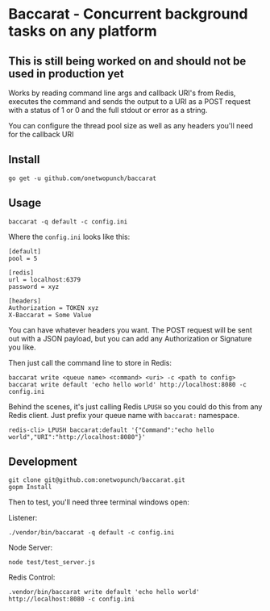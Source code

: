 # Baccarat - Concurrent background tasks on any platform

## This is still being worked on and should not be used in production yet

Works by reading command line args and callback URI's from Redis, executes the command and sends the output to a URI as a POST request with a status of 1 or 0 and the full stdout or error as a string.

You can configure the thread pool size as well as any headers you'll need for the callback URI

## Install

    go get -u github.com/onetwopunch/baccarat

## Usage

    baccarat -q default -c config.ini

Where the `config.ini` looks like this:

```
[default]
pool = 5

[redis]
url = localhost:6379
password = xyz

[headers]
Authorization = TOKEN xyz
X-Baccarat = Some Value
```

You can have whatever headers you want. The POST request will be sent out with a JSON payload, but you can add any Authorization or Signature you like.

Then just call the command line to store in Redis:

    baccarat write <queue name> <command> <uri> -c <path to config>
    baccarat write default 'echo hello world' http://localhost:8080 -c config.ini

Behind the scenes, it's just calling Redis `LPUSH` so you could do this from any Redis client. Just prefix your queue name with `baccarat:` namespace.

    redis-cli> LPUSH baccarat:default '{"Command":"echo hello world","URI":"http://localhost:8080"}'

## Development


    git clone git@github.com:onetwopunch/baccarat.git
    gopm Install

Then to test, you'll need three terminal windows open:

Listener:

    ./vendor/bin/baccarat -q default -c config.ini

Node Server:

    node test/test_server.js

Redis Control:

    .vendor/bin/baccarat write default 'echo hello world' http://localhost:8080 -c config.ini
